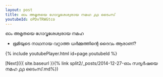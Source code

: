 ```yaml
---
layout: post
title: ഓം അമൃതയെ ഗോവൃശേശ്വരായ നമഹ ൧൧ ടൈംസ്
youtubeId: oPDvTRWGtco
---
```

 
 
 ഓം അമൃതയെ ഗോവൃശേശ്വരായ നമഹ 
 
 -  ഭൂമിയുടെ നാഥനായ വറ്റാത്ത ധർമ്മത്തിന്റെ ദൈവം ആരാണ്? 
 
  
 
  
 
 
 
 
 
 


{% include youtubePlayer.html id=page.youtubeId %}
 
[Next]({{ site.baseurl }}{% link  split2/_posts/2014-12-27-ഓം സദ്യർഷയെ നമഹ ൧൧ ടൈംസ്.md%})
 
